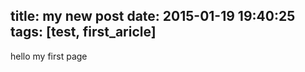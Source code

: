 title: my new post
date: 2015-01-19 19:40:25
tags: [test, first_aricle]
---
hello
my first
page

<!--more-->